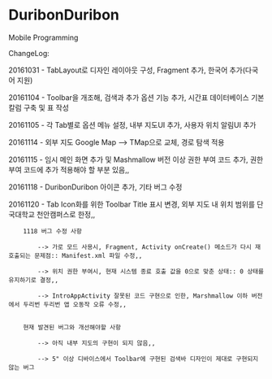 # DuribonDuribon

Mobile Programming 

ChangeLog:

20161031 - TabLayout로 디자인 레이아웃 구성, Fragment 추가, 한국어 추가(다국어 지원)

20161104 - Toolbar을 개조해, 검색과 추가 옵션 기능 추가, 시간표 데이터베이스 기본 칼럼 구축 및 표 작성

20161105 - 각 Tab별로 옵션 메뉴 설정, 내부 지도UI 추가, 사용자 위치 알림UI 추가

20161114 - 외부 지도 Google Map --> TMap으로 교체, 경로 탐색 적용

20161115 - 임시 메인 화면 추가 및 Mashmallow 버전 이상 권한 부여 코드 추가, 권한 부여 코드에 추가 적용해야 할 부분 있음,,

20161118 - DuribonDuribon 아이콘 추가, 기타 버그 수정

20161120 - Tab Icon화를 위한 Toolbar Title 표시 변경, 외부 지도 내 위치 범위를 단국대학교 천안캠퍼스로 한정,,

        1118 버그 수정 사항

            --> 가로 모드 사용시, Fragment, Activity onCreate() 메소드가 다시 재호출되는 문제점:: Manifest.xml 파일 수정,,

            --> 위치 권한 부여시, 현재 시스템 종료 호출 값을 0으로 맞춘 상태:: 0 상태를 유지하기로 결정,,

            --> IntroAppActivity 잘못된 코드 구현으로 인한, Marshmallow 이하 버전에서 두리번 두리번 앱 오동작 오류 수정,,

        
        현재 발견된 버그와 개선해야할 사항

            --> 아직 내부 지도의 구현이 되지 않음,,

            --> 5" 이상 디바이스에서 Toolbar에 구현된 검색바 디자인이 제대로 구현되지 않는 버그 
